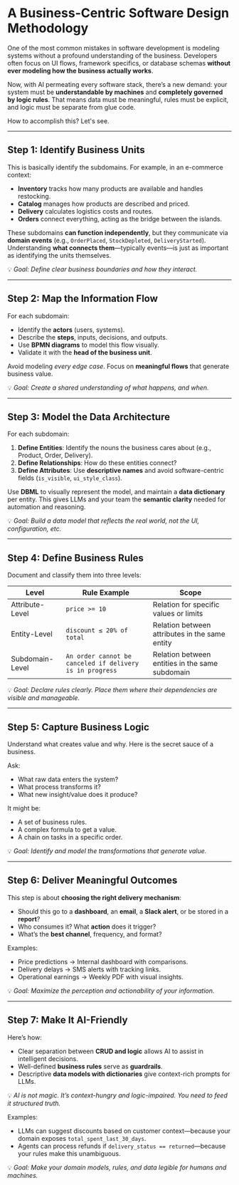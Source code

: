 # A Business-Centric Software Design Methodology

One of the most common mistakes in software development is modeling systems without a profound understanding of the business. Developers often focus on UI flows, framework specifics, or database schemas **without ever modeling how the business actually works**.

Now, with AI permeating every software stack, there’s a new demand: your system must be **understandable by machines** and **completely governed by logic rules**. That means data must be meaningful, rules must be explicit, and logic must be separate from glue code.

How to accomplish this? Let's see.

---

## Step 1: Identify Business Units

This is basically identify the subdomains. For example, in an e-commerce context:

- **Inventory** tracks how many products are available and handles restocking.
- **Catalog** manages how products are described and priced.
- **Delivery** calculates logistics costs and routes.
- **Orders** connect everything, acting as the bridge between the islands.

These subdomains **can function independently**, but they communicate via **domain events** (e.g., `OrderPlaced`, `StockDepleted`, `DeliveryStarted`). Understanding **what connects them**—typically events—is just as important as identifying the units themselves.

💡 *Goal: Define clear business boundaries and how they interact.*

---

## Step 2: Map the Information Flow

For each subdomain:

- Identify the **actors** (users, systems).
- Describe the **steps**, inputs, decisions, and outputs.
- Use **BPMN diagrams** to model this flow visually.
- Validate it with the **head of the business unit**.

Avoid modeling *every edge case*. Focus on **meaningful flows** that generate business value.

💡 *Goal: Create a shared understanding of what happens, and when.*

---

## Step 3: Model the Data Architecture

For each subdomain:

1. **Define Entities**: Identify the nouns the business cares about (e.g., Product, Order, Delivery).
2. **Define Relationships**: How do these entities connect?
3. **Define Attributes**: Use **descriptive names** and avoid software-centric fields (`is_visible`, `ui_style_class`).

Use **DBML** to visually represent the model, and maintain a **data dictionary** per entity. This gives LLMs and your team the **semantic clarity** needed for automation and reasoning.

💡 *Goal: Build a data model that reflects the real world, not the UI, configuration, etc.*

---

## Step 4: Define Business Rules

Document and classify them into three levels:

| Level             | Rule Example                                               | Scope       |
|------------------|------------------------------------------------------------------|------------------------------|
| Attribute-Level   | `price >= 10`                                                    | Relation for specific values or limits       |
| Entity-Level      | `discount ≤ 20% of total`             | Relation between attributes in the same entity    |
| Subdomain-Level   | `An order cannot be canceled if delivery is in progress`       | Relation between entities in the same subdomain     |

💡 *Goal: Declare rules clearly. Place them where their dependencies are visible and manageable.*

---

## Step 5: Capture Business Logic

Understand what creates value and why. Here is the secret sauce of a business.

Ask:
- What raw data enters the system?
- What process transforms it?
- What new insight/value does it produce?

It might be:
- A set of business rules.
- A complex formula to get a value.
- A chain on tasks in a specific order.

💡 *Goal: Identify and model the transformations that generate value.*

---

## Step 6: Deliver Meaningful Outcomes

This step is about **choosing the right delivery mechanism**:

- Should this go to a **dashboard**, an **email**, a **Slack alert**, or be stored in a **report**?
- Who consumes it? What **action** does it trigger?
- What’s the **best channel**, frequency, and format?

Examples:
- Price predictions → Internal dashboard with comparisons.
- Delivery delays → SMS alerts with tracking links.
- Operational earnings → Weekly PDF with visual insights.

💡 *Goal: Maximize the perception and actionability of your information.*

---

## Step 7: Make It AI-Friendly

Here’s how:

- Clear separation between **CRUD and logic** allows AI to assist in intelligent decisions.
- Well-defined **business rules** serve as **guardrails**.
- Descriptive **data models with dictionaries** give context-rich prompts for LLMs.

💡 *AI is not magic. It’s context-hungry and logic-impaired. You need to feed it structured truth.*

Examples:
- LLMs can suggest discounts based on customer context—because your domain exposes `total_spent_last_30_days`.
- Agents can process refunds if `delivery_status == returned`—because your rules make this unambiguous.

💡 *Goal: Make your domain models, rules, and data legible for humans *and* machines.*